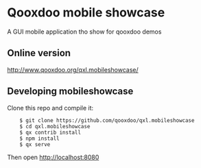 # Qooxdoo mobile showcase
A GUI mobile application tho show for qooxdoo demos

## Online version

http://www.qooxdoo.org/qxl.mobileshowcase/ 

## Developing mobileshowcase
Clone this repo and compile it:

```
    $ git clone https://github.com/qooxdoo/qxl.mobileshowcase
    $ cd qxl.mobileshowcase
    $ qx contrib install
    $ npm install
    $ qx serve
```
Then open [http://localhost:8080](http://localhost:8080)




